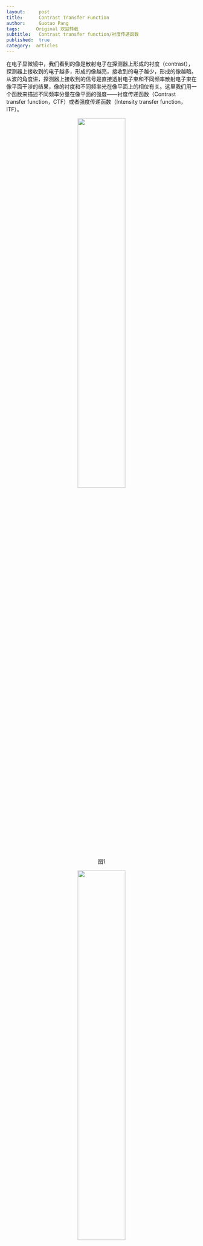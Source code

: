 ```yaml
---
layout:     post
title:      Contrast Transfer Function
author:     Guotao Pang
tags: 	   Original 欢迎转载
subtitle:  	Contrast transfer function/衬度传递函数 
published:  true
category:  articles
---
```

<!-- Start Writing Below in Markdown -->


在电子显微镜中，我们看到的像是散射电子在探测器上形成的衬度（contrast），探测器上接收到的电子越多，形成的像越亮，接收到的电子越少，形成的像越暗。从波的角度讲，探测器上接收到的信号是直接透射电子束和不同频率散射电子束在像平面干涉的结果，像的衬度和不同频率光在像平面上的相位有关。这里我们用一个函数来描述不同频率分量在像平面的强度——衬度传递函数（Contrast transfer function，CTF）或者强度传递函数（Intensity transfer function，ITF）。

<p align="center">
  <img src="https://emfollower.github.io/EMFollower/img/3-Contrast_transfer_function/Picture1.png" width="50%">
  <br>图1
</p>

<p align="center">
  <img src="https://emfollower.github.io/EMFollower/img/3-Contrast_transfer_function/Picture2.png" width="50%">
  <br>图2
</p>

<p align="center">
  <img src="https://emfollower.github.io/EMFollower/img/3-Contrast_transfer_function/Picture3.png" width="50%">
  <br>图3
</p>

图1所示为TEM成像示意图。电子束到达样品表面后绝大部分直接透射（电子束$a$），其余被散射（电子束$b$，$c$，$d$），并且散射角度越大，代表空间频率越高，高频成分越多，所成像分辨率越高。每一束散射电子束都会与直接透射电子束在像平面产生干涉，干涉的结果与这两束电子束的相位有关。以直接透射电子束的相位为参照点，当电子被散射时，首先会出现 $\pi/2$的相位差（散射电子与直接透射电子在样品出射面就已经存在的相位差），这里暂且称之为相位滞后 $\pi/2$。除了这一部分相位差，由于不同电子束传播路径的不同，会在空间形成另一个相位差。例如，$b$电子束由于比$a$电子束多走了一段距离，相位滞后$\pi/2$，那么这两束电子束总的相位差为 $\pi$，我们可以用$\phi$表示。在图2中表示出了这两束电子束的振幅以及他们的相位关系，通过简单的向量运算，我们可以知道光束b所代表的空间分量在像平面的强度，也就是总向量模的平方。我们将这个过程叫做衬度传递函数（Contrast transfer function，CTF），并且用$CTF = sin(\phi)$来描述这个过程。在图3中，我们将b向量所对应的空间频率与CTF的关系表示出来，如 $b$ 点所示，在空间频率为 $b$ 所在位置时，该分量在像平面所对应的的强度最小，为 $-1$ 。同理，我们可以大致表示出其他空间频率分量所对应的CTF，如 $a$ ， $c$ 和 $d$ 点所示。
这里我们只考虑了不同散射分量与直接透射光的干涉，实际上，不同透射光之间的干涉过程非常复杂，通常我们可以用下面的公式来表示：

$$CTF=sin⁡(\phi)=sin⁡(πΔfλu^2+1/2 πC_s λ^3 u^4)$$

这里，$\phi$ 是相位，$Δf$ 是Defocus，λ 是电子束的在样品中的波长，$u$ 是空间频率（Spatial Frequency）， $C_s$ 是透镜的球差（Spherical Aberration）。
在透射电镜中，当Electron Gun的电压确定了，那么电子束的波长也就确定了。Defocus    $Δf$ 和 $C_s$  是可以人为控制的参量。所以，在CTF中，实际上只有一个自变量 $u$ 。那么Defocus $Δf$ 和球差 $C_s$ 如何影响CTF呢？

假设高压 $HV=200kV$ ，所对应的电子束波长 $λ$为 $2.508\ pm$。
我们先固定$Δf$，并且令 $Δf= -60$，改变$C_s$（$C_s=1mm,2mm,3mm$），对应的CTF~u曲线如下图所示。
 
<p align="center">
  <img src="https://emfollower.github.io/EMFollower/img/3-Contrast_transfer_function/Picture4.png" width="50%">
  <br>图4
</p>

图中 $u_1$ 为除了0点以外第一个和横轴的交点，可以用来表示该条件下透镜的分辨能力，因为在该点，CTF从负变为正，这个变化过程是非常明显的。从图中可以看到，当球差$C_s$越大时，$u_1$ 越小，表明可以分辨的频率极限越小，最终所成像的分辨率越小。所以实际应用中，我们希望球差越小越好。
实际的入射电子束很难保证完全平行，总会有一定的倾角，不同传播方向的电子束具有一定的空间相干(Partial spatial coherence)；另外，电子束中电子的能量并不完全是一样的，会有一定的色散，即电子束具有一定的能量分布。在透镜强度一定的情况下，能量较小的电子更容易发生会聚，能量较大的电子不易发生会聚，不同能量电子到达会聚点时的时间不一样，这样又会引入一定的时间相干（Temporal coherence）。由于这两个因素的存在，真正的CTF曲线并不是像图4所示一直是震荡，而是随着空间频率增大逐渐衰减为0，如图5所示，这时衬度最低，这也是为什么透镜是有分辨率极限的。
 
<p align="center">
  <img src="https://emfollower.github.io/EMFollower/img/3-Contrast_transfer_function/Picture5.png" width="50%">
  <br>图5
</p>

同样我们可以固定 $C_s$ ，并且令 $C_s=2 mm$ ，改变 $Δf$（$Δf=-50 nm,-100 nm,-200 nm$），对应的CTF~u曲线如图6所示。$u_1$ 的位置随 $Δf$ 不一定是线性变化的，而是有一个最佳值。
 
<p align="center">
  <img src="https://emfollower.github.io/EMFollower/img/3-Contrast_transfer_function/Picture6.png" width="50%">
  <br>图6
</p>

$Δf$ 可以为正值也可以为负值，但是 $Δf$ 最佳值不一定是0，因为最佳的 $Δf$ 往往会受到 $C_s$ 的影响。这里介绍一个概念——Scherzer defocus（$Δf_{Sch}$）,并且

$$Δf_{Sch}=-1.2(C_s λ)^{1/2}$$

当Defocus为 $Δf_{Sch}$ ，可以实现最佳的分辨率，可以说，$Δf_{Sch}$代表设备的分辨极限。图7为Defocus取不同值时，样品物函数（Objective Function）的傅里叶变换（Fourier Transformation），左图为 $0.5Δf_{Sch}$ ，右图为 $Δf_{Sch}$ 。这里我们可以看到，我们之前讲的CTF其实就是图7倒空间图案某个方向的截线。尽管右图的圆环更加模糊，但实际上这时TEM光路恰好具有最高的分辨率。左图圆环更加清楚，但是Defocus太大，光路偏离最佳工作状态较远。在实际操作中，有时候我们会故意调大Defocus，使圆环更加清楚，这时我们可以很方便看到是否存在像散（Astigmatism）并通过调节光路将其消除。
 
<p align="center">
  <img src="https://emfollower.github.io/EMFollower/img/3-Contrast_transfer_function/Picture7.png" width="50%">
  <br>图7
</p>
